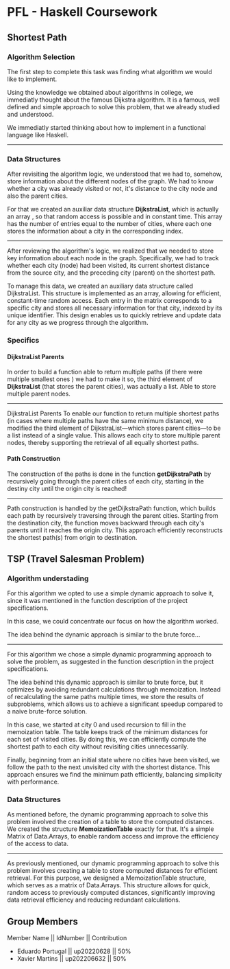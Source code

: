 
# PFL - Haskell Coursework


## Shortest Path

### Algorithm Selection

The first step to complete this task was finding what algorithm we would like to implement.

Using the knowledge we obtained about algorithms in college, we immediatly thought about the famous Dijkstra algorithm. It is a famous, well defined and simple approach to solve this problem, that we already studied and understood.

We immediatly started thinking about how to implement in a functional language like Haskell.

---

### Data Structures

After revisiting the algorithm logic, we understood that we had to, somehow, store information about the different nodes of the graph. We had to know whether a city was already visited or not, it's distance to the city node and also the parent cities.

For that we created an auxiliar data structure **DijkstraList**, which is actually an array , so that random access is possible and in constant time. This array has the number of entries equal to the number of cities, where each one stores the information about a city in the corresponding index.

---

After reviewing the algorithm's logic, we realized that we needed to store key information about each node in the graph. Specifically, we had to track whether each city (node) had been visited, its current shortest distance from the source city, and the preceding city (parent) on the shortest path.

To manage this data, we created an auxiliary data structure called DijkstraList. This structure is implemented as an array, allowing for efficient, constant-time random access. Each entry in the matrix corresponds to a specific city and stores all necessary information for that city, indexed by its unique identifier. This design enables us to quickly retrieve and update data for any city as we progress through the algorithm.

### Specifics 

#### DijkstraList Parents

In order to build a function able to return multiple paths (if there were multiple smallest ones ) we had to make it so, the third element of **DijkstraList** (that stores the parent cities), was actually a list. Able to store multiple parent nodes.

---

DijkstraList Parents
To enable our function to return multiple shortest paths (in cases where multiple paths have the same minimum distance), we modified the third element of DijkstraList—which stores parent cities—to be a list instead of a single value. This allows each city to store multiple parent nodes, thereby supporting the retrieval of all equally shortest paths.

#### Path Construction

The construction of the paths is done in the function **getDijkstraPath** by recursively going through the parent cities of each city, starting in the destiny city until the origin city is reached!

--- 

Path construction is handled by the getDijkstraPath function, which builds each path by recursively traversing through the parent cities. Starting from the destination city, the function moves backward through each city's parents until it reaches the origin city. This approach efficiently reconstructs the shortest path(s) from origin to destination.

## TSP (Travel Salesman Problem)

### Algorithm understading

For this algorithm we opted to use a simple dynamic approach to solve it, since it was mentioned in the function description of the project specifications.

In this case, we could concentrate our focus on how the algorithm worked.

The idea behind the dynamic approach is similar to the brute force...

---
For this algorithm we chose a simple dynamic programming approach to solve the problem, as suggested in the function description in the project specifications.

The idea behind this dynamic approach is similar to brute force, but it optimizes by avoiding redundant calculations through memoization. Instead of recalculating the same paths multiple times, we store the results of subproblems, which allows us to achieve a significant speedup compared to a naive brute-force solution.

In this case, we started at city 0 and used recursion to fill in the memoization table. The table keeps track of the minimum distances for each set of visited cities. By doing this, we can efficiently compute the shortest path to each city without revisiting cities unnecessarily.

Finally, beginning from an initial state where no cities have been visited, we follow the path to the next unvisited city with the shortest distance. This approach ensures we find the minimum path efficiently, balancing simplicity with performance.

### Data Structures

As mentioned before, the dynamic programming approach to solve this problem involved the creation of a table to store the computed distances. We created the structure **MemoizationTable**  exactly for that. 
It's a simple Matrix of Data.Arrays, to enable random access and improve the efficiency of the access to data.

---

As previously mentioned, our dynamic programming approach to solve this problem involves creating a table to store computed distances for efficient retrieval. For this purpose, we designed a MemoizationTable structure, which serves as a matrix of Data.Arrays. This structure allows for quick, random access to previously computed distances, significantly improving data retrieval efficiency and reducing redundant calculations.







## Group Members

Member Name || IdNumber || Contribution
- Eduardo Portugal || up20220628 || 50%
- Xavier Martins || up202206632 || 50%




